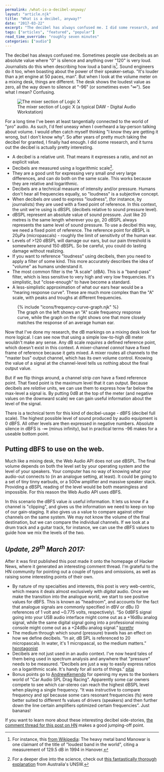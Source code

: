 ```yaml
---
permalink: /what-is-a-decibel-anyway/
layout: "article.njk"
title: "What is a decibel, anyway?"
date: "2017-03-22"
excerpt: "The decibel has always confused me. I did some research, and it turns out the decibel is actually pretty interesting."
tags: ["articles", "featured", "popular"]
read_time_override: "roughly seven minutes"
categories: ["audio"]
---
```


The decibel has always confused me. Sometimes people use decibels as an absolute value where "0" is silence and anything over "120" is very loud. Journalists do this when describing how loud a band is[^1]. Sound engineers do it too, when boasting about the power of their speaker-setup. "It's louder than a jet engine at 50 paces, man". But when I look at the volume meter on a mixing desk, things are different. The desk shows the loudest value as zero, all the way down to silence at "-96" (or sometimes even "∞"). See what I mean? Confusing.

<figure class="post-content__image-wrapper">
    <img class="post-content__image" src="/images/articles/logic-mixer.jpg" alt="The mixer section of Logic X">
    <figcaption class="post-content__caption">The mixer section of Logic X (a typical DAW - Digital Audio Workstation)</figcaption>
</figure>

For a long time I've been at least tangentially connected to the world of "pro" audio. As such, I'd feel uneasy when I overheard a lay-person talking about volume. I would often catch myself thinking "I know they are getting it wrong, but I don't know why". So after years of pretty much taking the decibel for granted, I finally had enough. I did some research, and it turns out the decibel is actually pretty interesting.

-   A decibel is a relative unit. That means it expresses a ratio, and not an explicit value.
-   Decibels are measured using a logarithmic scale[^2].
-   They are a good unit for expressing very small _and_ very large differences, and can do both on the same scale. This works because they are relative and logarithmic.
-   Decibels are a technical measure of intensity and/or pressure. Humans don't hear all frequencies equally, so "loudness" is a subjective concept.
-   When decibels _are_ used to express "loudness", (for instance, by journalists) they are used with a fixed point of reference. In this context, the unit we're using is dBSPL (decibels relative to sound pressure level).
-   dBSPL represent an absolute value of sound pressure. Just like 20 metres is the same length wherever you go, 20 dBSPL always represents the same level of sound pressure. To use a decibel this way, we need a fixed point of reference. The reference point for dBSPL is 20μPa (micropascals) - roughly the limit of sensitivity of the human ear.
-   Levels of >120 dBSPL will damage our ears, but our pain threshold is somewhere around 150 dBSPL. So be careful, you could do lasting damage without realizing.
-   If you want to reference "loudness" using decibels, then you need to apply a filter of some kind. This more accurately describes the idea of "volume" as humans understand it.
-   The most common filter is the "A scale" (dBA). This is a "band-pass" filter, which is less sensitive to very high and very low frequencies. It's simplistic, but "close-enough" to have become a standard.
-   A less-simplistic approximation of what our ears hear would be a "hearing response curve". These are much more complex than the "A" scale, with peaks and troughs at different frequencies.

<figure class="post-content__image-wrapper">
    {% include "icons/frequency-curve-graph.njk" %}
<figcaption class="post-content__caption">The graph on the left shows an "A" scale frequency response curve, while the graph on the right shows one that more closely matches the response of an average human ear.</figcaption>
</figure>

Now that I've done my research, the dB markings on a mixing desk look far more logical. I can see now that using a simple low-to-high dB meter wouldn't make any sense. Any dB scale _requires_ a defined reference point, which doesn't exist in this context. A mixer-channel _cannot_ have a fixed frame of reference because it gets mixed. A mixer routes all channels to the "master bus" output channel, which has its own volume control. Knowing the value of a signal at the channel-level tells us nothing about the final output value.

But if we flip things around, a channel strip _can_ have a fixed reference point. That fixed point is the maximum level that it can output. Because decibels are _relative_ units, we can use them to express how far below the max-level a signal is. By putting 0dB at the top of the meter (and negative values on the downward scale) we can gain useful information about the level of the signal.

There is a technical term for this kind of decibel-usage - dBFS (decibel full scale). The highest possible level of sound produced by audio equipment is 0 dBFS. All other levels are then expressed in negative numbers. Absolute silence in dBFS is -∞ (minus infinity), but in practical terms -96 makes for a useable bottom point.

## Putting dBFS to use on the web.

Much like a mixing desk, the Web Audio API does not use dBSPL. The final volume depends on both the level set by your operating system and the level of your speakers. Your computer has no way of knowing what your audio-out connects to (in an analogue setting, at least). It could be going to a set of tiny tinny earbuds, or a 500w amplifier and massive speaker stack. Providing a dBSPL reading of the level would be both meaningless and impossible. For this reason the Web Audio API uses dBFS.

In this scenario the dBFS value _is_ useful information. It lets us know if a channel is "clipping", and gives us the information we need to keep on top of our gain-staging. It also gives us a value to compare against other channels on the same system. We may not know the volume of the final destination, but we can compare the individual channels. If we look at a drum track and a guitar track, for instance, we can use the dBFS values to guide how we mix the levels of the two.

<!-- I've built this keyboard using the Web Audio API. Now I know how the decibel actual works as a unit, I was able to incorporate it into my project. The volume meters now show their values in dBFS.

[audio_module]

The example keyboard above (go on, have a play with it!) shows us two VU meters ("VU" == volume units). The first shows us the inital volume of the sound *source*, and the second shows us the final level that is sent to our speakers. Both VU meters use a scale of 0 dBFS to -96 dBFS. -->

## _Update, 29<sup>th</sup> March 2017:_

After it was first published this post made it onto the homepage of Hacker News, where it generated an interesting comment thread. I'm grateful to the HN community for pointing out a couple of typos and omissions, as well as raising some interesting points of their own.

-   By nature of my specialties and interests, this post is very web-centric, which means it deals almost exclusively with _digital_ audio. Once we make the transition into the analogue world, we start to see positive values for dBFS. This is known as "headroom", and accounts for the fact that analogue signals are commonly specified in dBV or dBu (0 references of 1 volt and ~0.775 volts, respectively). “So 0dBFS signal going into your USB audio interface might come out as a +16dBu analog signal, while the same digital signal going into a professional mixing console might come out as a +24dBu analog signal.” [korethr](https://news.ycombinator.com/user?id=korethr)
-   The medium through which sound (pressure) travels has an effect on how we define decibels. “In air, dB SPL is referenced to 20 micropascals. In water, it's 1 micropascal, so the medium matters.” [hprotagonist](https://news.ycombinator.com/user?id=hprotagonist)
-   Decibels are not just used in an audio context. I've now heard tales of them being used in spectrum analysis and anywhere that "pressure" needs to be measured. “Decibels are just a way to easily express ratios on a logarithmic scale. It's handy for all sorts of things.” [pitaj](https://news.ycombinator.com/user?id=pitaj)
-   Bonus points go to [AndrewKemendo](https://news.ycombinator.com/user?id=AndrewKemendo) for opening my eyes to the bonkers world of "Car Audio SPL Drag Racing". Apparently some car owners compete to see which car-stereo can reach the highest dBSPL level when playing a single frequency. “It was instructive to compare frequency and spl because some cars resonant frequencies (fs) were better suited to different fs values of drivers (speakers) and then further down the line certain amplifiers optimized certain frequencies”. Just bananas!

If you want to learn more about these interesting decibel side-stories, [the comment thread for this post on HN](https://news.ycombinator.com/item?id=13931512) makes a good jumping-off point.

[^1]: For instance, this [from Wikipedia](https://en.wikipedia.org/wiki/Loudest_band_in_the_world): The heavy metal band Manowar is one claimant of the title of "loudest band in the world", citing a measurement of 129.5 dB in 1994 in Hanover.
[^2]: For a deeper dive into the science, check out [this fantastically thorough explanation](http://www.animations.physics.unsw.edu.au/jw/dB.htm) from Australia's UNSW.
